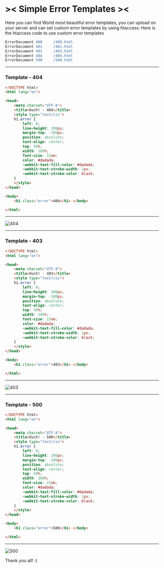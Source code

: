 # >< Simple Error Templates ><
Here you can find World most beautiful error templates, you can upload on your server and can set custom error templates by using htaccess: Here is the htaccess code to use custom error templates

```apache
ErrorDocument 400     /400.html
ErrorDocument 401     /401.html
ErrorDocument 403     /403.html
ErrorDocument 404     /404.html
ErrorDocument 500     /500.html
```

------ 

### Template - 404

```html
<!DOCTYPE html>
<html lang="en">

<head>
    <meta charset="UTF-8">
    <title>Ouch! - 404</title>
    <style type="text/css">
    h1.error {
        left: 0;
        line-height: 200px;
        margin-top: -100px;
        position: absolute;
        text-align: center;
        top: 50%;
        width: 100%;
        font-size: 15em;
        color: #dadada;
        -webkit-text-fill-color: #dadada;
        -webkit-text-stroke-width: 1px;
        -webkit-text-stroke-color: black;
    }
    </style>
</head>

<body>
    <h1 class="error">404</h1> </body>

</html>
```
------ 

![404](https://raw.githubusercontent.com/neerajsinghsonu/simply-the-best-404-403-500-error-page/master/404.png)

------ 

### Template - 403

```html
<!DOCTYPE html>
<html lang="en">

<head>
    <meta charset="UTF-8">
    <title>Ouch! - 403</title>
    <style type="text/css">
    h1.error {
        left: 0;
        line-height: 200px;
        margin-top: -100px;
        position: absolute;
        text-align: center;
        top: 50%;
        width: 100%;
        font-size: 15em;
        color: #dadada;
        -webkit-text-fill-color: #dadada;
        -webkit-text-stroke-width: 1px;
        -webkit-text-stroke-color: black;
    }
    </style>
</head>

<body>
    <h1 class="error">403</h1> </body>

</html>
```
------ 

![403](https://raw.githubusercontent.com/neerajsinghsonu/simply-the-best-404-403-500-error-page/master/403.png)

------ 

### Template - 500

```html
<!DOCTYPE html>
<html lang="en">

<head>
    <meta charset="UTF-8">
    <title>Ouch! - 500</title>
    <style type="text/css">
    h1.error {
        left: 0;
        line-height: 200px;
        margin-top: -100px;
        position: absolute;
        text-align: center;
        top: 50%;
        width: 100%;
        font-size: 15em;
        color: #dadada;
        -webkit-text-fill-color: #dadada;
        -webkit-text-stroke-width: 1px;
        -webkit-text-stroke-color: black;
    }
    </style>
</head>

<body>
    <h1 class="error">500</h1> </body>

</html>
```
------ 

![500](https://raw.githubusercontent.com/neerajsinghsonu/simply-the-best-404-403-500-error-page/master/500.png)


Thank you all! :)

